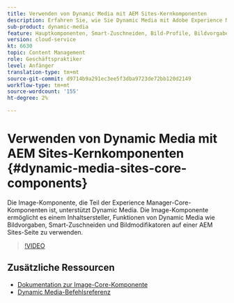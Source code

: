 ```yaml
---
title: Verwenden von Dynamic Media mit AEM Sites-Kernkomponenten
description: Erfahren Sie, wie Sie Dynamic Media mit Adobe Experience Manager Sites verwenden. Die Image-Komponente, die Teil der Experience Manager-Core-Komponenten ist, unterstützt Dynamic Media. Die Image-Komponente ermöglicht es einem Inhaltsersteller, Funktionen von Dynamic Media wie Bildvorgaben, Smart-Zuschneiden und Bildmodifikatoren auf einer AEM Sites-Seite zu verwenden.
sub-product: dynamic-media
feature: Hauptkomponenten, Smart-Zuschneiden, Bild-Profile, Bildvorgaben
version: cloud-service
kt: 6630
topic: Content Management
role: Geschäftspraktiker
level: Anfänger
translation-type: tm+mt
source-git-commit: d9714b9a291ec3ee5f3dba9723de72bb120d2149
workflow-type: tm+mt
source-wordcount: '155'
ht-degree: 2%

---
```



# Verwenden von Dynamic Media mit AEM Sites-Kernkomponenten {#dynamic-media-sites-core-components}

Die Image-Komponente, die Teil der Experience Manager-Core-Komponenten ist, unterstützt Dynamic Media. Die Image-Komponente ermöglicht es einem Inhaltsersteller, Funktionen von Dynamic Media wie Bildvorgaben, Smart-Zuschneiden und Bildmodifikatoren auf einer AEM Sites-Seite zu verwenden.

>[!VIDEO](https://video.tv.adobe.com/v/329331/?quality=12&learn=on)

## Zusätzliche Ressourcen

* [Dokumentation zur Image-Core-Komponente](https://experienceleague.adobe.com/docs/experience-manager-core-components/using/components/image.html?lang=en#dynamic-media)
* [Dynamic Media-Befehlsreferenz](https://experienceleague.adobe.com/docs/dynamic-media-developer-resources/image-serving-api/image-serving-api/http-protocol-reference/command-reference/c-command-reference.html?lang=en#image-serving-api)
